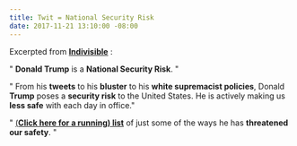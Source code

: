 ```yaml
---
title: Twit = National Security Risk
date: 2017-11-21 13:10:00 -08:00
---
```


Excerpted from [**Indivisible**](https://www.indivisible.org/) :

"  **Donald Trump** is a **National Security Risk**. "

"  From his **tweets** to his **bluster** to his **white supremacist policies**, Donald **Trump** poses a **security risk** to the United States. He is actively making us **less safe** with each day in office."

"  [(**Click here for a running) list**](https://www.indivisible.org/resource/donald-trump-national-security-risk-heres-current-trumpthreatlevel/) of just some of the ways he has **threatened our safety**.  "


